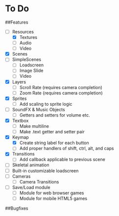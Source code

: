 # To Do

##Features
- [ ] Resources
  - [X] Textures
  - [ ] Audio
  - [ ] Video
- [X] Scenes
- [ ] SimpleScenes
  - [ ] Loadscreen
  - [ ] Image Slide
  - [ ] Video
- [X] Layers
  - [ ] Scroll Rate (requires camera completion)
  - [ ] Zoom Rate {requires camera completion)
- [X] Sprites
  - [ ] Add scaling to sprite logic
- [ ] SoundFX & Music Objects
  - [ ] Getters and setters for volume etc.
- [X] Textbox
  - [ ] Make multiline
  - [ ] Make .text getter and setter pair
- [X] Keymap
  - [X] Create string label for each button
  - [ ] Add proper handlers of shift, ctrl, alt, and caps
- [X] Transitions
  - [ ] Add callback applicable to previous scene
- [ ] Skeletal animation
- [ ] Built-in customizable loadscreen
- [ ] Cameras
  - [ ] Camera Transitions
- [ ] Save/Load module
  - [ ] Module for web browser games
  - [ ] Module for mobile HTML5 games

##Bugfixes

